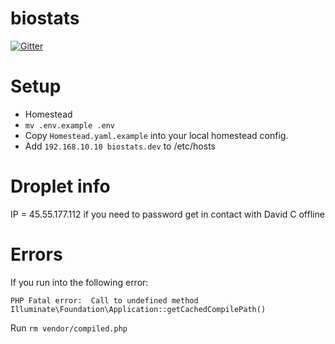 # biostats

[![Gitter](https://badges.gitter.im/Join%20Chat.svg)](https://gitter.im/andrewhood125/biostats?utm_source=badge&utm_medium=badge&utm_campaign=pr-badge&utm_content=badge)

Setup
=====
  - Homestead
  - `mv .env.example .env`
  - Copy `Homestead.yaml.example` into your local homestead config.
  - Add `192.168.10.10 biostats.dev` to /etc/hosts


Droplet info
============
IP = 45.55.177.112 if you need to password get in contact with David C
offline




Errors
======
If you run into the following error:
````
PHP Fatal error:  Call to undefined method Illuminate\Foundation\Application::getCachedCompilePath()
````
Run `rm vendor/compiled.php`
